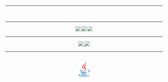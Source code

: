 <hr>
<h4 align="center">
<img src="https://media0.giphy.com/media/RIpj8HJGVGGTUdM76b/giphy.gif?cid=ecf05e47ayby3vadp5f1secuj6ham2nxvm7iv1y140yrwv5j&amp;rid=giphy.gif&amp;ct=g" alt="ioana sopov animation pixel illustration drawing GIF" style="width: 1200px; height: 1001.742px; left: 0px; top: 0px; opacity: 0;">

<div> 
<hr>
  <div align="center">
  <a href="https://www.youtube.com/channel/UCb912uf3zcQO8eDl34HpLNQ" target="_blank"><img src="https://img.shields.io/badge/YouTube-FF0000?style=for-the-badge&logo=youtube&logoColor=white" target="_blank"></a>
  <a href="https://www.instagram.com/tech.juliana/" target="_blank"><img src="https://img.shields.io/badge/-Instagram-%23E4405F?style=for-the-badge&logo=instagram&logoColor=white" target="_blank"></a>
  <a href="https://www.linkedin.com/in/techjuliana" target="_blank"><img src="https://img.shields.io/badge/-LinkedIn-%230077B5?style=for-the-badge&logo=linkedin&logoColor=white" target="_blank"></a> 
</div>
 
 <hr>
 
 <div>
<div align="center">
  <a href="https://github.com/JoaoSchrock">
  <img height="150em" src="https://github-readme-stats.vercel.app/api?username=joaoschrock&show_icons=true&theme=dark&darcula_all_commits=true&count_private=true"/>
  <img height="150em" src="https://github-readme-stats.vercel.app/api/top-langs/?username=joaoschrock&layout=compact&langs_count=7&theme=dark"/>
</div>
  
 
 <hr>
  
<div align="center"><br>
<img align="center" alt="techjuliana-React" height="50" width="50" src="https://github.com/devicons/devicon/blob/master/icons/java/java-original.svg">

 







      










  

